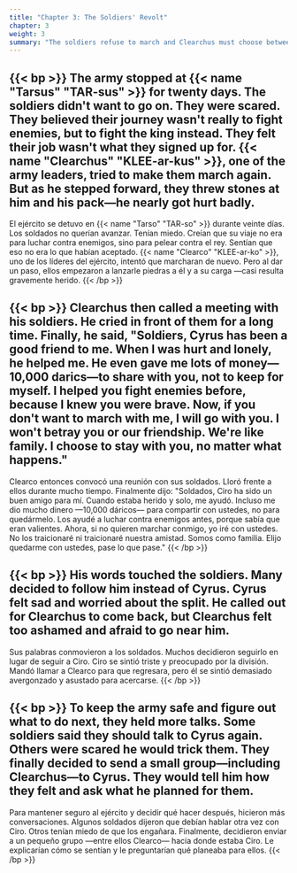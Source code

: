 ```yaml
---
title: "Chapter 3: The Soldiers' Revolt"
chapter: 3
weight: 3
summary: "The soldiers refuse to march and Clearchus must choose between Cyrus and his men."
---
```


{{< bp >}}
The army stopped at {{< name "Tarsus" "TAR-sus" >}} for twenty days. The soldiers didn't want to go on. They were scared. They believed their journey wasn't really to fight enemies, but to fight the king instead. They felt their job wasn't what they signed up for. {{< name "Clearchus" "KLEE-ar-kus" >}}, one of the army leaders, tried to make them march again. But as he stepped forward, they threw stones at him and his pack—he nearly got hurt badly.
---
El ejército se detuvo en {{< name "Tarso" "TAR-so" >}} durante veinte días. Los soldados no querían avanzar. Tenían miedo. Creían que su viaje no era para luchar contra enemigos, sino para pelear contra el rey. Sentían que eso no era lo que habían aceptado. {{< name "Clearco" "KLEE-ar-ko" >}}, uno de los líderes del ejército, intentó que marcharan de nuevo. Pero al dar un paso, ellos empezaron a lanzarle piedras a él y a su carga —casi resulta gravemente herido.
{{< /bp >}}

{{< bp >}}
Clearchus then called a meeting with his soldiers. He cried in front of them for a long time. Finally, he said, "Soldiers, Cyrus has been a good friend to me. When I was hurt and lonely, he helped me. He even gave me lots of money—10,000 darics—to share with you, not to keep for myself. I helped you fight enemies before, because I knew you were brave. Now, if you don't want to march with me, I will go with you. I won't betray you or our friendship. We're like family. I choose to stay with you, no matter what happens."
---
Clearco entonces convocó una reunión con sus soldados. Lloró frente a ellos durante mucho tiempo. Finalmente dijo: "Soldados, Ciro ha sido un buen amigo para mí. Cuando estaba herido y solo, me ayudó. Incluso me dio mucho dinero —10,000 dáricos— para compartir con ustedes, no para quedármelo. Los ayudé a luchar contra enemigos antes, porque sabía que eran valientes. Ahora, si no quieren marchar conmigo, yo iré con ustedes. No los traicionaré ni traicionaré nuestra amistad. Somos como familia. Elijo quedarme con ustedes, pase lo que pase."
{{< /bp >}}

{{< bp >}}
His words touched the soldiers. Many decided to follow him instead of Cyrus. Cyrus felt sad and worried about the split. He called out for Clearchus to come back, but Clearchus felt too ashamed and afraid to go near him.
---
Sus palabras conmovieron a los soldados. Muchos decidieron seguirlo en lugar de seguir a Ciro. Ciro se sintió triste y preocupado por la división. Mandó llamar a Clearco para que regresara, pero él se sintió demasiado avergonzado y asustado para acercarse.
{{< /bp >}}

{{< bp >}}
To keep the army safe and figure out what to do next, they held more talks. Some soldiers said they should talk to Cyrus again. Others were scared he would trick them. They finally decided to send a small group—including Clearchus—to Cyrus. They would tell him how they felt and ask what he planned for them.
---
Para mantener seguro al ejército y decidir qué hacer después, hicieron más conversaciones. Algunos soldados dijeron que debían hablar otra vez con Ciro. Otros tenían miedo de que los engañara. Finalmente, decidieron enviar a un pequeño grupo —entre ellos Clearco— hacia donde estaba Ciro. Le explicarían cómo se sentían y le preguntarían qué planeaba para ellos.
{{< /bp >}}
